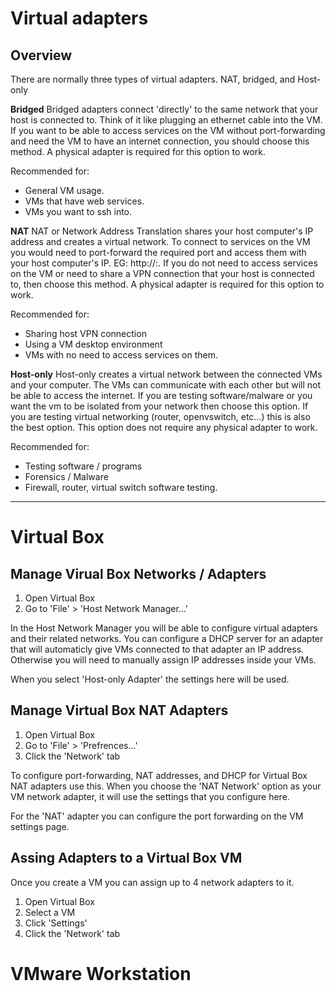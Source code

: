 # Virtual adapters

## Overview 

There are normally three types of virtual adapters. NAT, bridged, and Host-only

**Bridged**
Bridged adapters connect 'directly' to the same network that your host is connected to. Think of it like plugging an ethernet cable into the VM. If you want to be able to access services on the VM without port-forwarding and need the VM to have an internet connection, you should choose this method. A physical adapter is required for this option to work. 

Recommended for:
- General VM usage.
- VMs that have web services.
- VMs you want to ssh into. 

**NAT**
NAT or Network Address Translation shares your host computer's IP address and creates a virtual network. To connect to services on the VM you would need to port-forward the required port and access them with your host computer's IP. EG: http://<YOUR COMPUTER IP>:<FORWARDED PORT>. If you do not need to access services on the VM or need to share a VPN connection that your host is connected to, then choose this method. A physical adapter is required for this option to work.

Recommended for:
- Sharing host VPN connection
- Using a VM desktop environment
- VMs with no need to access services on them.


**Host-only**
Host-only creates a virtual network between the connected VMs and your computer. The VMs can communicate with each other but will not be able to access the internet. If you are testing software/malware or you want the vm to be isolated from your network then choose this option. If you are testing virtual networking (router, openvswitch, etc...) this is also the best option. This option does not require any physical adapter to work. 

Recommended for:
- Testing software / programs
- Forensics / Malware
- Firewall, router, virtual switch software testing. 

****

# Virtual Box

## Manage Virual Box Networks / Adapters

1. Open Virtual Box
2. Go to 'File' > 'Host Network Manager...'

In the Host Network Manager you will be able to configure virtual adapters and their related networks. You can configure a DHCP server for an adapter that will automaticly give VMs connected to that adapter an IP address. Otherwise you will need to manually assign IP addresses inside your VMs. 

When you select 'Host-only Adapter' the settings here will be used.

## Manage Virtual Box NAT Adapters

1. Open Virtual Box
2. Go to 'File' > 'Prefrences...'
3. Click the 'Network' tab

To configure port-forwarding, NAT addresses, and DHCP for Virtual Box NAT adapters use this. When you choose the 'NAT Network' option as your VM network adapter, it will use the settings that you configure here.

For the 'NAT' adapter you can configure the port forwarding on the VM settings page.


## Assing Adapters to a Virtual Box VM

Once you create a VM you can assign up to 4 network adapters to it. 

1. Open Virtual Box
2. Select a VM
3. Click 'Settings'
4. Click the 'Network' tab



# VMware Workstation 